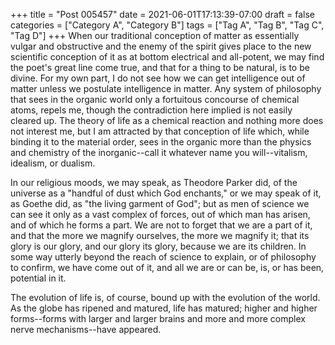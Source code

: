 +++
title = "Post 005457"
date = 2021-06-01T17:13:39-07:00
draft = false
categories = ["Category A", "Category B"]
tags = ["Tag A", "Tag B", "Tag C", "Tag D"]
+++
When our traditional conception of matter as essentially vulgar and obstructive and the enemy of the spirit gives place to the new scientific conception of it as at bottom electrical and all-potent, we may find the poet's great line come true, and that for a thing to be natural, is to be divine. For my own part, I do not see how we can get intelligence out of matter unless we postulate intelligence in matter. Any system of philosophy that sees in the organic world only a fortuitous concourse of chemical atoms, repels me, though the contradiction here implied is not easily cleared up. The theory of life as a chemical reaction and nothing more does not interest me, but I am attracted by that conception of life which, while binding it to the material order, sees in the organic more than the physics and chemistry of the inorganic--call it whatever name you will--vitalism, idealism, or dualism.

In our religious moods, we may speak, as Theodore Parker did, of the universe as a "handful of dust which God enchants," or we may speak of it, as Goethe did, as "the living garment of God"; but as men of science we can see it only as a vast complex of forces, out of which man has arisen, and of which he forms a part. We are not to forget that we are a part of it, and that the more we magnify ourselves, the more we magnify it; that its glory is our glory, and our glory its glory, because we are its children. In some way utterly beyond the reach of science to explain, or of philosophy to confirm, we have come out of it, and all we are or can be, is, or has been, potential in it.

The evolution of life is, of course, bound up with the evolution of the world. As the globe has ripened and matured, life has matured; higher and higher forms--forms with larger and larger brains and more and more complex nerve mechanisms--have appeared.

